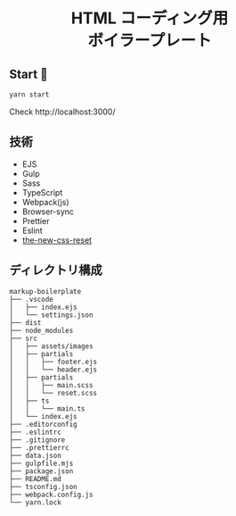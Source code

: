 <h1 align="center">HTML コーディング用<br />ボイラープレート</h1>

## Start 🚀

```bash
yarn start
```

Check http://localhost:3000/

## 技術

- EJS
- Gulp
- Sass
- TypeScript
- Webpack(js)
- Browser-sync
- Prettier
- Eslint
- [the-new-css-reset](https://github.com/elad2412/the-new-css-reset)

## ディレクトリ構成

```
markup-boilerplate
├── .vscode
│	├── index.ejs
│	└── settings.json
├── dist
├── node_modules
├── src
│	├── assets/images
│	├── partials
│	│	├── footer.ejs
│	│	└── header.ejs
│	├── partials
│	│	├── main.scss
│	│	└── reset.scss
│	├── ts
│	│	└── main.ts
│	└── index.ejs
├── .editorconfig
├── .eslintrc
├── .gitignore
├── .prettierrc
├── data.json
├── gulpfile.mjs
├── package.json
├── README.md
├── tsconfig.json
├── webpack.config.js
└── yarn.lock
```
